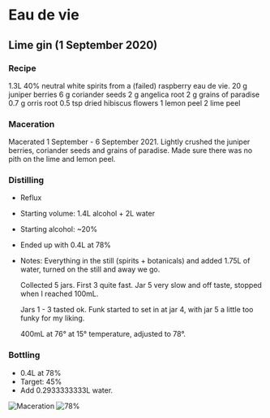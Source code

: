 # Eau de vie

## Lime gin (1 September 2020)

### Recipe

1.3L 40% neutral white spirits from a (failed) raspberry eau de vie.
20 g juniper berries
6 g coriander seeds
2 g angelica root
2 g grains of paradise
0.7 g orris root
0.5 tsp dried hibiscus flowers
1 lemon peel
2 lime peel

### Maceration

Macerated 1 September - 6 September 2021.
Lightly crushed the juniper berries, coriander seeds and grains of paradise. Made sure there was no pith on the lime and lemon peel.

### Distilling

  - Reflux
  - Starting volume: 1.4L alcohol + 2L water
  - Starting alcohol: ~20%
  - Ended up with 0.4L at 78%
  - Notes:
    Everything in the still (spirits + botanicals) and added 1.75L of water, turned on the still and away we go.

    Collected 5 jars. First 3 quite fast. Jar 5 very slow and off taste, stopped when I reached 100mL.

    Jars 1 - 3 tasted ok. Funk started to set in at jar 4, with jar 5 a little too funky for my liking.

    400mL at 76° at 15° temperature, adjusted to 78°.
    
### Bottling

  - 0.4L at 78%
  - Target: 45%
  - Add 0.2933333333L water.

![Maceration](https://github.com/riencroonenborghs/distilling/blob/master/recipes/gin/01.09.2020%20-%20lime%20gin%20-%201.jpeg?raw=true "Maceration")
![78%](https://github.com/riencroonenborghs/distilling/blob/master/recipes/gin/01.09.2020%20-%20lime%20gin%20-%201.jpeg?raw=true "78%")
